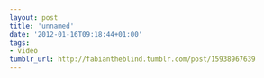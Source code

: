 ```yaml
---
layout: post
title: 'unnamed'
date: '2012-01-16T09:18:44+01:00'
tags:
- video
tumblr_url: http://fabiantheblind.tumblr.com/post/15938967639
---
```

